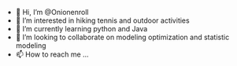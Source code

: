 - 👋 Hi, I’m @Onionenroll
- 👀 I’m interested in hiking tennis and outdoor activities
- 🌱 I’m currently learning python and Java
- 💞️ I’m looking to collaborate on modeling optimization and statistic modeling
- 📫 How to reach me ...

<!---
Onionenroll/Onionenroll is a ✨ special ✨ repository because its `README.md` (this file) appears on your GitHub profile.
You can click the Preview link to take a look at your changes.
--->
